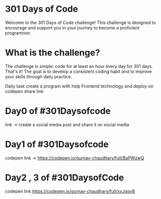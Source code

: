 # 301 Days of Code

Welcome to the 301 Days of Code challenge!
 This challenge is designed to encourage and support 
 you in your journey to become a proficient programmer.

# What is the challenge?
The challenge is simple: code for at least an hour every day for 301 days.
 That's it! The goal is to develop a consistent coding habit and
  to improve your skills through daily practice.

  Daily task create a program with help Frontend technology and deploy on codepen 
  share link 


  # Day0 of #301Daysofcode 

  link -> create a social media post and share it on social media


  # Day1 of #301Daysofcode 

 codepen link -> https://codepen.io/gurnav-chaudhary/full/BaPWzwQ


 # Day2 , 3 of #301DaysofCode 

 codepen link https://codepen.io/gurnav-chaudhary/full/xxJqoyB